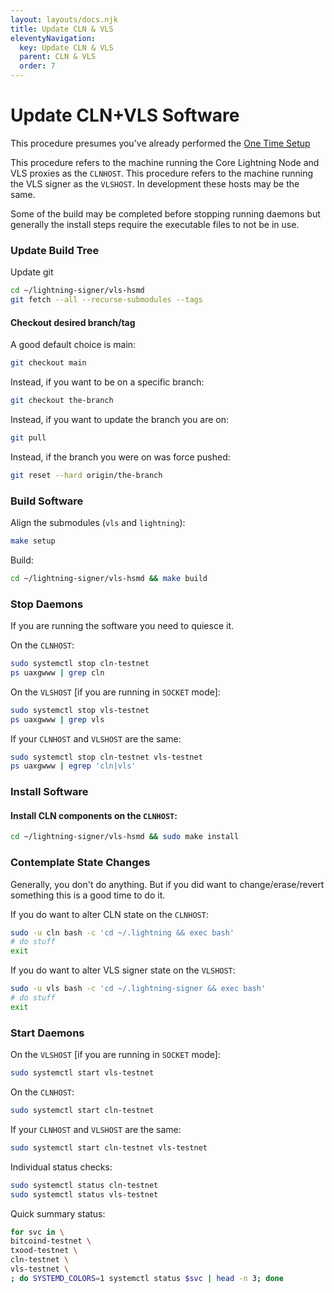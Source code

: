 ```yaml
---
layout: layouts/docs.njk
title: Update CLN & VLS
eleventyNavigation:
  key: Update CLN & VLS
  parent: CLN & VLS
  order: 7
---
```




# Update CLN+VLS Software

This procedure presumes you've already performed the [One Time Setup](./one-time-setup.md)

This procedure refers to the machine running the Core Lightning Node
and VLS proxies as the `CLNHOST`.  This procedure refers to the
machine running the VLS signer as the `VLSHOST`.  In development these
hosts may be the same.

Some of the build may be completed before stopping running daemons but
generally the install steps require the executable files to not be in
use.

### Update Build Tree

Update git 

```bash
cd ~/lightning-signer/vls-hsmd
git fetch --all --recurse-submodules --tags
```

#### Checkout desired branch/tag

A good default choice is main:
```bash
git checkout main
```

Instead, if you want to be on a specific branch:
```bash
git checkout the-branch
```

Instead, if you want to update the branch you are on:
```bash
git pull
```

Instead, if the branch you were on was force pushed:
```bash
git reset --hard origin/the-branch
```

### Build Software

Align the submodules (`vls` and `lightning`):
```bash
make setup
```

Build:
```bash
cd ~/lightning-signer/vls-hsmd && make build
```

### Stop Daemons

If you are running the software you need to quiesce it.

On the `CLNHOST`:
```bash
sudo systemctl stop cln-testnet
ps uaxgwww | grep cln
```

On the `VLSHOST` [if you are running in `SOCKET` mode]:
```bash
sudo systemctl stop vls-testnet
ps uaxgwww | grep vls
```

If your `CLNHOST` and `VLSHOST` are the same:
```bash
sudo systemctl stop cln-testnet vls-testnet
ps uaxgwww | egrep 'cln|vls'
```


### Install Software

#### Install CLN components on the `CLNHOST`:
```bash
cd ~/lightning-signer/vls-hsmd && sudo make install
```

### Contemplate State Changes

Generally, you don't do anything.  But if you did want to
change/erase/revert something this is a good time to do it.

If you do want to alter CLN state on the `CLNHOST`:
```bash
sudo -u cln bash -c 'cd ~/.lightning && exec bash'
# do stuff
exit
```

If you do want to alter VLS signer state on the `VLSHOST`:
```bash
sudo -u vls bash -c 'cd ~/.lightning-signer && exec bash'
# do stuff
exit
```

### Start Daemons

On the `VLSHOST` [if you are running in `SOCKET` mode]:
```bash
sudo systemctl start vls-testnet
```

On the `CLNHOST`:
```bash
sudo systemctl start cln-testnet
```

If your `CLNHOST` and `VLSHOST` are the same:
```bash
sudo systemctl start cln-testnet vls-testnet
```

Individual status checks:
```bash
sudo systemctl status cln-testnet
sudo systemctl status vls-testnet
```

Quick summary status:
```bash
for svc in \
bitcoind-testnet \
txood-testnet \
cln-testnet \
vls-testnet \
; do SYSTEMD_COLORS=1 systemctl status $svc | head -n 3; done
```
